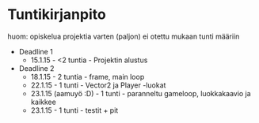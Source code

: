 # Tuntikirjanpito
huom: opiskelua projektia varten (paljon) ei otettu mukaan tunti määriin
* Deadline 1
	* 15.1.15 - <2 tuntia - Projektin alustus
* Deadline 2
	* 18.1.15 - 2 tuntia - frame, main loop
	* 22.1.15 - 1 tunti - Vector2 ja Player -luokat
	* 23.1.15 (aamuyö :D) - 1 tunti - paranneltu gameloop, luokkakaavio ja kaikkee
	* 23.1.15 - 1 tunti - testit + pit